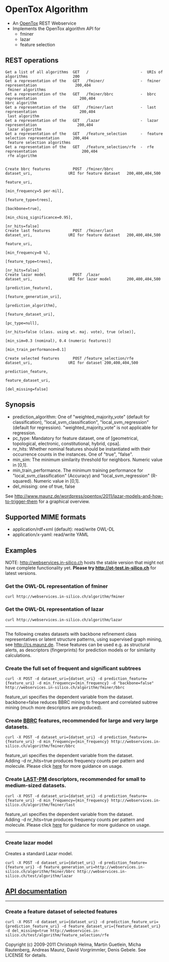 OpenTox Algorithm
=================

- An [OpenTox](http://www.opentox.org) REST Webservice
- Implements the OpenTox algorithm API for
    - fminer
    - lazar
    - feature selection

REST operations
---------------

    Get a list of all algorithms  GET   /                       -  URIs of algorithms                    200
    Get a representation of the   GET   /fminer/                -  fminer representation                 200,404
     fminer algorithms
    Get a representation of the   GET   /fminer/bbrc            -  bbrc representation                   200,404
    bbrc algorithm
    Get a representation of the   GET   /fminer/last            -  last representation                   200,404
     last algorithm
    Get a representation of the   GET   /lazar                  -  lazar representation                  200,404
     lazar algorithm
    Get a representation of the   GET   /feature_selection      -  feature selection representation      200,404
     feature selection algorithms
    Get a representation of the   GET   /feature_selection/rfe  -  rfe representation                    200,404
     rfe algorithm


    Create bbrc features          POST  /fminer/bbrc            dataset_uri,                URI for feature dataset   200,400,404,500
                                                                feature_uri,
                                                                [min_frequency=5 per-mil],
                                                                [feature_type=trees],
                                                                [backbone=true],
                                                                [min_chisq_significance=0.95],
                                                                [nr_hits=false]
    Create last features          POST  /fminer/last            dataset_uri,                URI for feature dataset   200,400,404,500
                                                                feature_uri,
                                                                [min_frequency=8 %],
                                                                [feature_type=trees],
                                                                [nr_hits=false]
    Create lazar model            POST  /lazar                  dataset_uri,                URI for lazar model       200,400,404,500
                                                                [prediction_feature],
                                                                [feature_generation_uri],
                                                                [prediction_algorithm],
                                                                [feature_dataset_uri],
                                                                [pc_type=null],
                                                                [nr_hits=false (class. using wt. maj. vote), true (else)],
                                                                [min_sim=0.3 (nominal), 0.4 (numeric features)]
                                                                [min_train_performance=0.1]

    Create selected features      POST /feature_selection/rfe   dataset_uri,                URI for dataset 200,400,404,500
                                                                prediction_feature,
                                                                feature_dataset_uri,
                                                                [del_missing=false]


Synopsis
--------

- prediction\_algorithm: One of "weighted\_majority\_vote" (default for classification),  "local\_svm\_classification", "local\_svm\_regression" (default for regression). "weighted\_majority\_vote"  is not applicable for regression.
- pc_type: Mandatory for feature dataset, one of [geometrical, topological, electronic, constitutional, hybrid, cpsa].
- nr_hits: Whether nominal features should be instantiated with their occurrence counts in the instances. One of "true", "false". 
- min_sim: The minimum similarity threshold for neighbors. Numeric value in [0,1].
- min_train_performance. The minimum training performance for "local\_svm\_classification" (Accuracy) and "local\_svm\_regression" (R-squared). Numeric value in [0,1].
- del_missing: one of true, false

See http://www.maunz.de/wordpress/opentox/2011/lazar-models-and-how-to-trigger-them for a graphical overview.


Supported MIME formats
----------------------

- application/rdf+xml (default): read/write OWL-DL
- application/x-yaml: read/write YAML

Examples
--------

NOTE: http://webservices.in-silico.ch hosts the stable version that might not have complete functionality yet. **Please try http://ot-test.in-silico.ch** for latest versions.

### Get the OWL-DL representation of fminer

    curl http://webservices.in-silico.ch/algorithm/fminer

### Get the OWL-DL representation of lazar

    curl http://webservices.in-silico.ch/algorithm/lazar

* * * 

The following creates datasets with backbone refinement class representatives or latent structure patterns, using supervised graph mining, see http://cs.maunz.de. These features can be used e.g. as structural alerts, as descriptors (fingerprints) for prediction models or for similarity calculations.

### Create the full set of frequent and significant subtrees

    curl -X POST -d dataset_uri={datset_uri} -d prediction_feature={feature_uri} -d min_frequency={min_frequency} -d "backbone=false" http://webservices.in-silico.ch/algorithm/fminer/bbrc

feature_uri specifies the dependent variable from the dataset.
backbone=false reduces BBRC mining to frequent and correlated subtree mining (much more descriptors are produced).

### Create [BBRC](http://bbrc.maunz.de) features, recommended for large and very large datasets.

    curl -X POST -d dataset_uri={datset_uri} -d prediction_feature={feature_uri} -d min_frequency={min_frequency} http://webservices.in-silico.ch/algorithm/fminer/bbrc

feature_uri specifies the dependent variable from the dataset.   
Adding -d nr_hits=true produces frequency counts per pattern and molecule.
Please click [here](http://bbrc.maunz.de#usage) for more guidance on usage.

### Create [LAST-PM](http://last-pm.maunz.de) descriptors, recommended for small to medium-sized datasets.

    curl -X POST -d dataset_uri={datset_uri} -d prediction_feature={feature_uri} -d min_frequency={min_frequency} http://webservices.in-silico.ch/algorithm/fminer/last

feature_uri specifies the dependent variable from the dataset.   
Adding -d nr_hits=true produces frequency counts per pattern and molecule.
Please click [here](http://last-pm.maunz.de#usage) for guidance for more guidance on usage.

* * * 

### Create lazar model

Creates a standard Lazar model.

    curl -X POST -d dataset_uri={datset_uri} -d prediction_feature={feature_uri} -d feature_generation_uri=http://webservices.in-silico.ch/algorithm/fminer/bbrc http://webservices.in-silico.ch/test/algorithm/lazar 

[API documentation](http://rdoc.info/github/opentox/algorithm)
--------------------------------------------------------------

* * *

### Create a feature dataset of selected features
    curl -X POST -d dataset_uri={dataset_uri} -d prediction_feature_uri={prediction_feature_uri} -d feature_dataset_uri={feature_dataset_uri} -d del_missing=true http://webservices.in-silico.ch/test/algorithm/feature_selection/rfe

Copyright (c) 2009-2011 Christoph Helma, Martin Guetlein, Micha Rautenberg, Andreas Maunz, David Vorgrimmler, Denis Gebele. See LICENSE for details.
